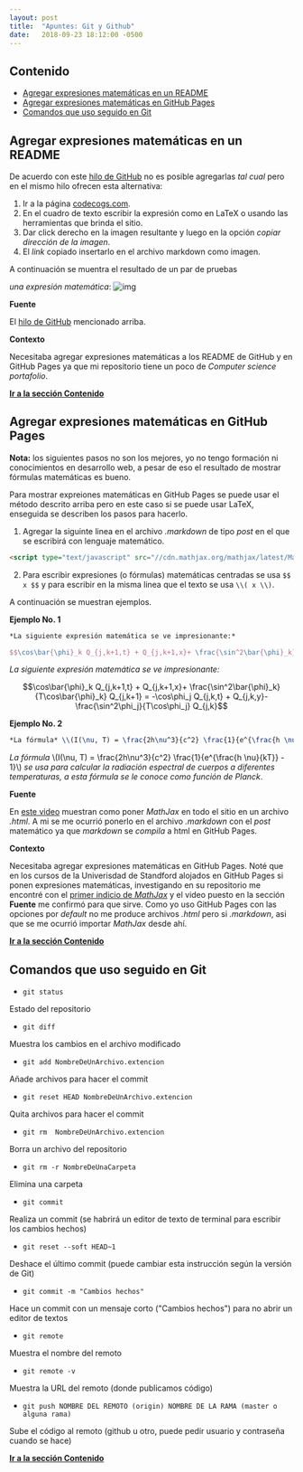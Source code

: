 ```yaml
---
layout: post
title:  "Apuntes: Git y Github"
date:   2018-09-23 18:12:00 -0500
--- 
```


## Contenido

* [Agregar expresiones matemáticas en un README](#agregar-expresiones-matemáticas-en-un-readme)
* [Agregar expresiones matemáticas en GitHub Pages](#agregar-expresiones-matemáticas-en-github-pages)
* [Comandos que uso seguido en Git](#comandos-que-uso-seguido-en-git)

## Agregar expresiones matemáticas en un README

De acuerdo con este [hilo de GitHub] no es posible agregarlas *tal cual* pero en el mismo hilo ofrecen esta alternativa:

1. Ir a la página [codecogs.com](https://www.codecogs.com/latex/eqneditor.php).
2. En el cuadro de texto escribir la expresión como en LaTeX o usando las herramientas que brinda el sitio.
3. Dar click derecho en la imagen resultante y luego en la opción *copiar dirección de la imagen*.
4. El *link* copiado insertarlo en el archivo markdown como imagen.

A continuación se muentra el resultado de un par de pruebas

*una expresión matemática*: ![img](https://latex.codecogs.com/png.latex?\dpi{110}%20\frac{\sum_{1}^{n}%20x_i%20}{n})



**Fuente**

El [hilo de GitHub] mencionado arriba.

**Contexto**

Necesitaba agregar expresiones matemáticas a los README de GitHub y en GitHub Pages ya que mi repositorio tiene un poco de *Computer science portafolio*.

[**Ir a la sección Contenido**]

## Agregar expresiones matemáticas en GitHub Pages

**Nota:** los siguientes pasos no son los mejores, yo no tengo formación ni conocimientos en desarrollo web, a pesar de eso el resultado de mostrar fórmulas matemáticas es bueno.

Para mostrar expreiones matemáticas en GitHub Pages se puede usar el método descrito arriba pero en este caso si se puede usar LaTeX, enseguida se describen los pasos para hacerlo.

1. Agregar la siguinte linea en el archivo *.markdown* de tipo *post* en el que se escribirá con lenguaje matemático.
```html
<script type="text/javascript" src="//cdn.mathjax.org/mathjax/latest/MathJax.js?config=TeX-AMS-MML_HTMLorMML"></script>
```

2. Para escribir expresiones (o fórmulas) matemáticas centradas se usa `$$ x $$` y para escribir en la misma linea que el texto se usa `\\( x \\)`.

A continuación se muestran ejemplos.

**Ejemplo No. 1**

```latex
*La siguiente expresión matemática se ve impresionante:*

$$\cos\bar{\phi}_k Q_{j,k+1,t} + Q_{j,k+1,x}+ \frac{\sin^2\bar{\phi}_k}{T\cos\bar{\phi}_k} Q_{j,k+1} = -\cos\phi_j Q_{j,k,t} + Q_{j,k,y}-\frac{\sin^2\phi_j}{T\cos\phi_j} Q_{j,k}$$

```
*La siguiente expresión matemática se ve impresionante:*

$$\cos\bar{\phi}_k Q_{j,k+1,t} + Q_{j,k+1,x}+ \frac{\sin^2\bar{\phi}_k}{T\cos\bar{\phi}_k} Q_{j,k+1} = -\cos\phi_j Q_{j,k,t} + Q_{j,k,y}-\frac{\sin^2\phi_j}{T\cos\phi_j} Q_{j,k}$$

**Ejemplo No. 2**

```latex
*La fórmula* \\(I(\nu, T) = \frac{2h\nu^3}{c^2} \frac{1}{e^{\frac{h \nu}{kT}} - 1}\\) *se usa para calcular la radiación espectral de cuerpos a diferentes temperaturas, a esta fórmula se le conoce como función de Planck*.
```
*La fórmula* \\(I(\nu, T) = \frac{2h\nu^3}{c^2} \frac{1}{e^{\frac{h \nu}{kT}} - 1}\\) *se usa para calcular la radiación espectral de cuerpos a diferentes temperaturas, a esta fórmula se le conoce como función de Planck*.

**Fuente**

En [este video](https://www.youtube.com/watch?v=qWrcgHwSG8M) muestran como poner *MathJax* en todo el sitio en un archivo *.html*. A mi se me ocurrió ponerlo en el archivo *.markdown* con el *post* matemático ya que *markdown* se *compila* a html en GitHub Pages.

**Contexto**

Necesitaba agregar expresiones matemáticas en GitHub Pages. Noté que en los cursos de la Univerisdad de Standford alojados en GitHub Pages si ponen expresiones matemáticas, investigando en su repositorio me encontré con el [primer indicio de *MathJax*](https://github.com/cs231n/cs231n.github.io/blob/master/_layouts/default.html) y el video puesto en la sección  **Fuente** me confirmó para que sirve. Como yo uso GitHub Pages con las opciones por *default* no me produce archivos *.html* pero si *.markdown*, asi que se me ocurrió importar *MathJax* desde ahí.

[**Ir a la sección Contenido**]

## Comandos que uso seguido en Git

* `git status`

Estado del repositorio

* `git diff`

Muestra los cambios en el archivo modificado

* `git add NombreDeUnArchivo.extencion`

Añade archivos para hacer el commit

* `git reset HEAD NombreDeUnArchivo.extencion`

Quita archivos para hacer el commit

* `git rm  NombreDeUnArchivo.extencion`

Borra un archivo del repositorio

* `git rm -r NombreDeUnaCarpeta`

Elimina una carpeta

* `git commit`

Realiza un commit (se habrirá un editor de texto de terminal para escribir los cambios hechos)

* `git reset --soft HEAD~1`

Deshace el último commit (puede cambiar esta instrucción según la versión de Git)

* `git commit -m "Cambios hechos"`

Hace un commit con un mensaje corto ("Cambios hechos") para no abrir un editor de textos

* `git remote`

Muestra el nombre del remoto

* `git remote -v`

Muestra la URL del remoto (donde publicamos código)

* `git push NOMBRE DEL REMOTO (origin) NOMBRE DE LA RAMA (master o alguna rama)`

Sube el código al remoto (github u otro, puede pedir usuario y contraseña cuando se hace)

[**Ir a la sección Contenido**]


[**Ir a la sección Contenido**]: #contenido

[hilo de GitHub]: https://github.com/github/markup/issues/897

<script type="text/javascript" src="//cdn.mathjax.org/mathjax/latest/MathJax.js?config=TeX-AMS-MML_HTMLorMML"></script>

